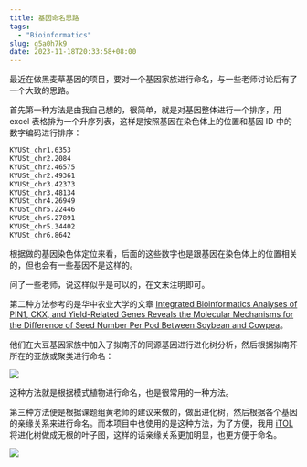 ```yaml
---
title: 基因命名思路
tags: 
  - "Bioinformatics"
slug: g5a0h7k9
date: 2023-11-18T20:33:58+08:00
---
```


最近在做黑麦草基因的项目，要对一个基因家族进行命名，与一些老师讨论后有了一个大致的思路。

<!--more-->

首先第一种方法是由我自己想的，很简单，就是对基因整体进行一个排序，用 excel 表格排为一个升序列表，这样是按照基因在染色体上的位置和基因 ID 中的数字编码进行排序：

```txt
KYUSt_chr1.6353
KYUSt_chr2.2084
KYUSt_chr2.46575
KYUSt_chr2.49361
KYUSt_chr3.42373
KYUSt_chr3.48134
KYUSt_chr4.26949
KYUSt_chr5.22446
KYUSt_chr5.27891
KYUSt_chr5.34402
KYUSt_chr6.8642
```

根据做的基因染色体定位来看，后面的这些数字也是跟基因在染色体上的位置相关的，但也会有一些基因不是这样的。

问了一些老师，说这样似乎是可以的，在文末注明即可。

第二种方法参考的是华中农业大学的文章 [Integrated Bioinformatics Analyses of PIN1, CKX, and Yield-Related Genes Reveals the Molecular Mechanisms for the Difference of Seed Number Per Pod Between Soybean and Cowpea](https://www.frontiersin.org/articles/10.3389/fpls.2021.749902/full)。

他们在大豆基因家族中加入了拟南芥的同源基因进行进化树分析，然后根据拟南芥所在的亚族或聚类进行命名：

![](https://gcore.jsdelivr.net/gh/yuanj82/static/blog/202311182046732.png)

这种方法就是根据模式植物进行命名，也是很常用的一种方法。

第三种方法便是根据课题组黄老师的建议来做的，做出进化树，然后根据各个基因的亲缘关系来进行命名。而本项目中也使用的是这种方法，为了方便，我用 [iTOL](https://itol.embl.de/) 将进化树做成无根的叶子图，这样的话亲缘关系更加明显，也更方便于命名。

![](https://gcore.jsdelivr.net/gh/yuanj82/static/blog/202311182052890.png)